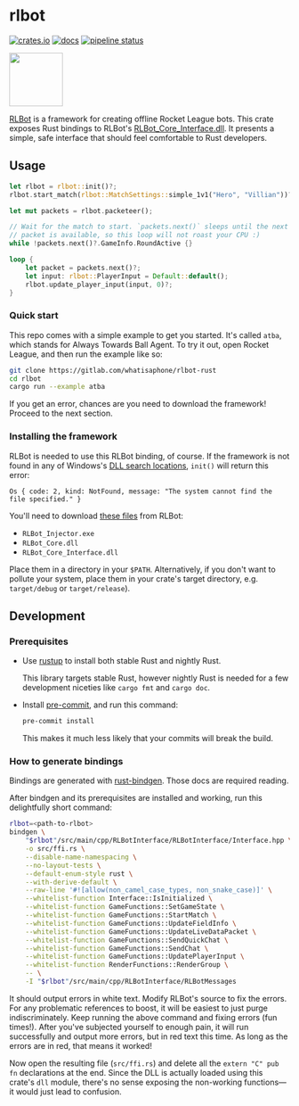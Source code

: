# rlbot

[![crates.io](https://img.shields.io/crates/v/rlbot.svg)](https://crates.io/crates/rlbot)
[![docs](https://docs.rs/rlbot/badge.svg)](https://docs.rs/rlbot/)
[![pipeline status](https://gitlab.com/whatisaphone/rlbot-rust/badges/master/pipeline.svg)](https://gitlab.com/whatisaphone/rlbot-rust/commits/master)

<img src="https://github.com/RLBot/RLBot/raw/674a96b3330cd4de80eb50458dae97488723e187/images/RLBot.png" height="96" />

[RLBot] is a framework for creating offline Rocket League bots. This crate
exposes Rust bindings to RLBot's [RLBot_Core_Interface.dll]. It presents a
simple, safe interface that should feel comfortable to Rust developers.

[RLBot]: https://github.com/RLBot/RLBot
[RLBot_Core_Interface.dll]: https://github.com/RLBot/RLBot/tree/master/src/main/cpp/RLBotInterface

## Usage

```rust
let rlbot = rlbot::init()?;
rlbot.start_match(rlbot::MatchSettings::simple_1v1("Hero", "Villian"))?;

let mut packets = rlbot.packeteer();

// Wait for the match to start. `packets.next()` sleeps until the next
// packet is available, so this loop will not roast your CPU :)
while !packets.next()?.GameInfo.RoundActive {}

loop {
    let packet = packets.next()?;
    let input: rlbot::PlayerInput = Default::default();
    rlbot.update_player_input(input, 0)?;
}
```

### Quick start

This repo comes with a simple example to get you started. It's called `atba`,
which stands for Always Towards Ball Agent. To try it out, open Rocket League,
and then run the example like so:

```sh
git clone https://gitlab.com/whatisaphone/rlbot-rust
cd rlbot
cargo run --example atba
```

If you get an error, chances are you need to download the framework! Proceed to
the next section.

### Installing the framework

RLBot is needed to use this RLBot binding, of course. If the framework is not
found in any of Windows's [DLL search locations], `init()` will return this
error:

[DLL search locations]: https://docs.microsoft.com/en-us/windows/desktop/dlls/dynamic-link-library-search-order#standard-search-order-for-desktop-applications

```text
Os { code: 2, kind: NotFound, message: "The system cannot find the file specified." }
```

You'll need to download [these files] from RLBot:

[these files]: https://github.com/RLBot/RLBot/tree/master/src/main/python/rlbot/dll

* `RLBot_Injector.exe`
* `RLBot_Core.dll`
* `RLBot_Core_Interface.dll`

Place them in a directory in your `$PATH`. Alternatively, if you don't want to
pollute your system, place them in your crate's target directory, e.g.
`target/debug` or `target/release`).

## Development

### Prerequisites

* Use [rustup] to install both stable Rust and nightly Rust.

  This library targets stable Rust, however nightly Rust is needed for a few
  development niceties like `cargo fmt` and `cargo doc`.

* Install [pre-commit], and run this command:

  ```sh
  pre-commit install
  ```

  This makes it much less likely that your commits will break the build.

[rustup]: https://rustup.rs/
[pre-commit]: https://pre-commit.com/

### How to generate bindings

Bindings are generated with [rust-bindgen]. Those docs are required reading.

[rust-bindgen]: https://rust-lang-nursery.github.io/rust-bindgen/

After bindgen and its prerequisites are installed and working, run this
delightfully short command:

```sh
rlbot=<path-to-rlbot>
bindgen \
    "$rlbot"/src/main/cpp/RLBotInterface/RLBotInterface/Interface.hpp \
    -o src/ffi.rs \
    --disable-name-namespacing \
    --no-layout-tests \
    --default-enum-style rust \
    --with-derive-default \
    --raw-line '#![allow(non_camel_case_types, non_snake_case)]' \
    --whitelist-function Interface::IsInitialized \
    --whitelist-function GameFunctions::SetGameState \
    --whitelist-function GameFunctions::StartMatch \
    --whitelist-function GameFunctions::UpdateFieldInfo \
    --whitelist-function GameFunctions::UpdateLiveDataPacket \
    --whitelist-function GameFunctions::SendQuickChat \
    --whitelist-function GameFunctions::SendChat \
    --whitelist-function GameFunctions::UpdatePlayerInput \
    --whitelist-function RenderFunctions::RenderGroup \
    -- \
    -I "$rlbot"/src/main/cpp/RLBotInterface/RLBotMessages
```

It should output errors in white text. Modify RLBot's source to fix the errors.
For any problematic references to boost, it will be easiest to just purge
indiscriminately. Keep running the above command and fixing errors (fun times!).
After you've subjected yourself to enough pain, it will run successfully and
output more errors, but in red text this time. As long as the errors are in red,
that means it worked!

Now open the resulting file (`src/ffi.rs`) and delete all the `extern "C" pub
fn` declarations at the end. Since the DLL is actually loaded using this
crate's `dll` module, there's no sense exposing the non-working functions—it
would just lead to confusion.
